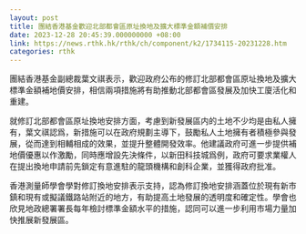 ```yaml
---
layout: post
title: 團結香港基金歡迎北部都會區原址換地及擴大標準金額補價安排
date: 2023-12-28 20:45:39.000000000 +08:00
link: https://news.rthk.hk/rthk/ch/component/k2/1734115-20231228.htm
categories: rthk
---
```


團結香港基金副總裁葉文祺表示，歡迎政府公布的修訂北部都會區原址換地及擴大標準金額補地價安排，相信兩項措施將有助推動北部都會區發展及加快工廈活化和重建。

就修訂北部都會區原址換地安排方面，考慮到新發展區内的土地不少均是由私人擁有，葉文祺認爲，新措施可以在政府規劃主導下，鼓勵私人土地擁有者積極參與發展，從而達到相輔相成的效果，並提升整體開發效率。他建議政府可進一步提供補地價優惠以作激勵，同時應增設先決條件，以新田科技城爲例，政府可要求業權人在提出換地申請前先鎖定有意進駐的龍頭機構和創科企業，並獲得政府批准。

香港測量師學會學對修訂換地安排表示支持，認為修訂換地安排涵蓋位於現有新市鎮和現有或擬議鐵路站附近的地方，有助提高土地發展的透明度和確定性。學會也欣見地政總署署長每年檢討標準金額水平的措施，認同可以進一步利用市場力量加快推展新發展區。
